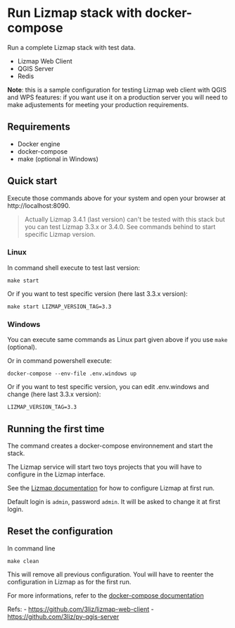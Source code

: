 # Run Lizmap stack with docker-compose

Run a complete Lizmap stack with test data. 

- Lizmap Web Client
- QGIS Server
- Redis

**Note**: this is a sample configuration for testing Lizmap web client with QGIS and WPS features: 
if you want use it on a production server you will need to make adjustements for meeting 
your production requirements. 

## Requirements

- Docker engine
- docker-compose
- make (optional in Windows)

## Quick start

Execute those commands above for your system and open your browser at http://localhost:8090.

> Actually Lizmap 3.4.1 (last version) can't be tested with this stack but you can test Lizmap 3.3.x or 3.4.0.
> See commands behind to start specific Lizmap version.

### Linux

In command shell execute to test last version:
```
make start
```
Or if you want to test specific version (here last 3.3.x version):
```
make start LIZMAP_VERSION_TAG=3.3
```

### Windows

You can execute same commands as Linux part given above if you use `make` (optional).

Or in command powershell execute:

```
docker-compose --env-file .env.windows up
```
Or if you want to test specific version, you can edit .env.windows and change (here last 3.3.x version):

```
LIZMAP_VERSION_TAG=3.3
```

## Running the first time

The command creates a docker-compose environnement and start the stack.

The Lizmap service will start two toys projects that you will have to configure in the Lizmap
interface.

See the [Lizmap documentation](https://docs.lizmap.com) for how to configure Lizmap at first run.

Default login is `admin`, password `admin`. It will be asked to change it at first login.

## Reset the configuration

In command line

```
make clean 
```

This will remove all previous configuration. Youl will have to reenter the configuration in Lizmap
as for the first run.

For more informations, refer to the [docker-compose documentation](https://docs.docker.com/compose/)

Refs:
    - https://github.com/3liz/lizmap-web-client
    - https://github.com/3liz/py-qgis-server
